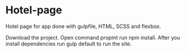# Hotel-page
Hotel page for app done with gulpfile, HTML, SCSS and flexbox.


Download the project. 
Open command propmt run npm install.
After you install dependencies run gulp default to run the site.
